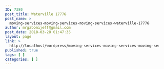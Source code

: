 ```yaml
---
ID: 7380
post_title: Waterville 17776
post_name: >
  moving-services-moving-services-moving-services-waterville-17776
author: mrgabonijeff@gmail.com
post_date: 2018-03-28 01:47:35
layout: page
link: >
  http://localhost/wordpress/moving-services-moving-services-moving-services-waterville-17776/
published: true
tags: [ ]
categories: [ ]
---
```

